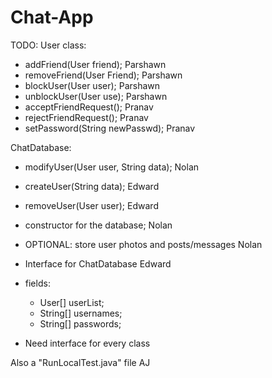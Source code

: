 # Chat-App
TODO:
User class:
- addFriend(User friend);  Parshawn
- removeFriend(User Friend);  Parshawn
- blockUser(User user);  Parshawn
- unblockUser(User use);  Parshawn
- acceptFriendRequest();   Pranav
- rejectFriendRequest();    Pranav
- setPassword(String newPasswd);   Pranav


ChatDatabase:  
- modifyUser(User user, String data); Nolan
- createUser(String data);  Edward
- removeUser(User user);   Edward
- constructor for the database;  Nolan
- OPTIONAL: store user photos and posts/messages  Nolan
- Interface for ChatDatabase   Edward
  
- fields:  
  - User[] userList;
  - String[] usernames;
  - String[] passwords;
-  Need interface for every class

Also a "RunLocalTest.java" file  AJ
